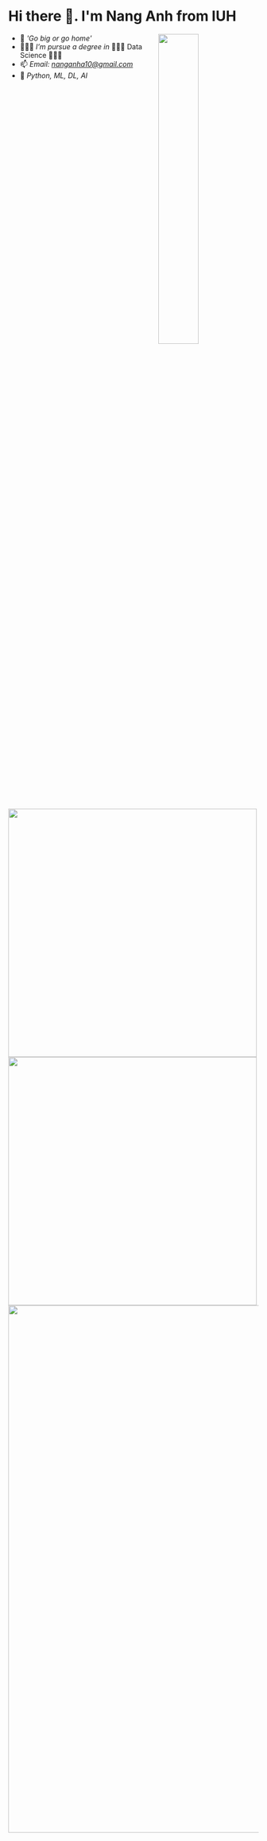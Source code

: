 # Hi there 👋. I'm Nang Anh from IUH
<img  align="right" width="40%"  src="https://user-images.githubusercontent.com/105137720/210086652-55b3a78e-82f6-4841-8b9c-461e9718dc5d.gif" />

- 💭 *'Go big or go home'*
- 🙋🏻‍♂️ *I’m pursue a degree in* 🧑🏻‍🔬 Data Science 🧑🏻‍💻
- 📫 *Email: nanganha10@gmail.com*
- 🤩 *Python, ML, DL, AI*

<br>

<div align=left>
  <a href="#" title="NangAnhIUH">
    <img align="left" width="500" src="https://github-readme-stats.vercel.app/api?username=NangAnhIUH&show_icons=true&hide=contribs" />
  </a>
 
<br>

</div>
  <a href="#" title="NangAnhIUH">
<img align = "left" width="500" src="https://github-readme-stats.vercel.app/api/top-langs/?username=NangAnhIUH&layout=compact&show_icons=true" style="vertical-align: top;" />
  </a>
 
<br>

<img align="left" width="1062" src="https://user-images.githubusercontent.com/105137720/210564901-782ffa8c-b289-4ca5-b664-b9d3b9c057d0.gif" />

